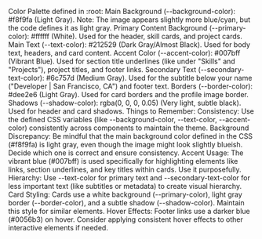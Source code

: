 Color Palette defined in :root:
Main Background (--background-color): #f8f9fa (Light Gray). Note: The image appears slightly more blue/cyan, but the code defines it as light gray.
Primary Content Background (--primary-color): #ffffff (White). Used for the header, skill cards, and project cards.
Main Text (--text-color): #212529 (Dark Gray/Almost Black). Used for body text, headers, and card content.
Accent Color (--accent-color): #007bff (Vibrant Blue). Used for section title underlines (like under "Skills" and "Projects"), project titles, and footer links.
Secondary Text (--secondary-text-color): #6c757d (Medium Gray). Used for the subtitle below your name ("Developer | San Francisco, CA") and footer text.
Borders (--border-color): #dee2e6 (Light Gray). Used for card borders and the profile image border.
Shadows (--shadow-color): rgba(0, 0, 0, 0.05) (Very light, subtle black). Used for header and card shadows.
Things to Remember:
Consistency: Use the defined CSS variables (like --background-color, --text-color, --accent-color) consistently across components to maintain the theme.
Background Discrepancy: Be mindful that the main background color defined in the CSS (#f8f9fa) is light gray, even though the image might look slightly blueish. Decide which one is correct and ensure consistency.
Accent Usage: The vibrant blue (#007bff) is used specifically for highlighting elements like links, section underlines, and key titles within cards. Use it purposefully.
Hierarchy: Use --text-color for primary text and --secondary-text-color for less important text (like subtitles or metadata) to create visual hierarchy.
Card Styling: Cards use a white background (--primary-color), light gray border (--border-color), and a subtle shadow (--shadow-color). Maintain this style for similar elements.
Hover Effects: Footer links use a darker blue (#0056b3) on hover. Consider applying consistent hover effects to other interactive elements if needed.
